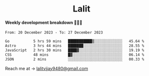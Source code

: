 <h1 align="center">Lalit</h1>

#### Weekly development breakdown 👨🏻‍💻
<!--START_SECTION:waka-->

```txt
From: 20 December 2023 - To: 27 December 2023

Go           5 hrs 59 mins   ███████████▒░░░░░░░░░░░░░   45.64 %
Astro        3 hrs 44 mins   ███████░░░░░░░░░░░░░░░░░░   28.55 %
JavaScript   2 hrs 30 mins   ████▓░░░░░░░░░░░░░░░░░░░░   19.19 %
CSS          48 mins         █▓░░░░░░░░░░░░░░░░░░░░░░░   06.14 %
JSON         2 mins          ░░░░░░░░░░░░░░░░░░░░░░░░░   00.33 %
```

<!--END_SECTION:waka-->

Reach me at → lalitvijay9480@gmail.com
